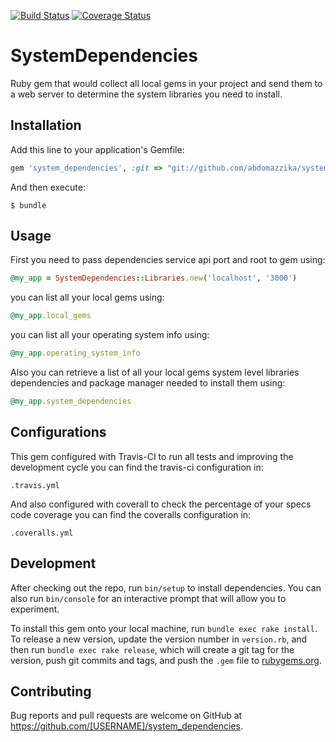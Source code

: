 [![Build Status](https://travis-ci.org/abdomazzika/system_dependencies.svg?branch=master)](https://travis-ci.org/abdomazzika/system_dependencies)  [![Coverage Status](https://coveralls.io/repos/github/abdomazzika/system_dependencies/badge.svg?branch=master)](https://coveralls.io/github/abdomazzika/system_dependencies?branch=master)
# SystemDependencies

Ruby gem that would collect all local gems in your project and send them to a web server 
to determine the system libraries you need to install.

## Installation

Add this line to your application's Gemfile:

```ruby
gem 'system_dependencies', :git => "git://github.com/abdomazzika/system_dependencies.git"
```

And then execute:

    $ bundle

## Usage

First you need to pass dependencies service api port and root to gem using:
 
```ruby
@my_app = SystemDependencies::Libraries.new('localhost', '3000')
```

you can list all your local gems using:

```ruby
@my_app.local_gems
```
you can list all your operating system info using:

```ruby
@my_app.operating_system_info
```

Also you can retrieve a list of all your local gems system level libraries dependencies
and package manager needed to install them using:

```ruby
@my_app.system_dependencies
```

## Configurations

This gem configured with Travis-CI to run all tests and improving the development cycle
you can find the travis-ci configuration in:

```
.travis.yml
```

And also configured with coverall to check the percentage of your specs code coverage
you can find the coveralls configuration in:
 
```
.coveralls.yml
```
 
## Development

After checking out the repo, run `bin/setup` to install dependencies. You can also run `bin/console` for an interactive prompt that will allow you to experiment.

To install this gem onto your local machine, run `bundle exec rake install`. To release a new version, update the version number in `version.rb`, and then run `bundle exec rake release`, which will create a git tag for the version, push git commits and tags, and push the `.gem` file to [rubygems.org](https://rubygems.org).

## Contributing

Bug reports and pull requests are welcome on GitHub at https://github.com/[USERNAME]/system_dependencies.


